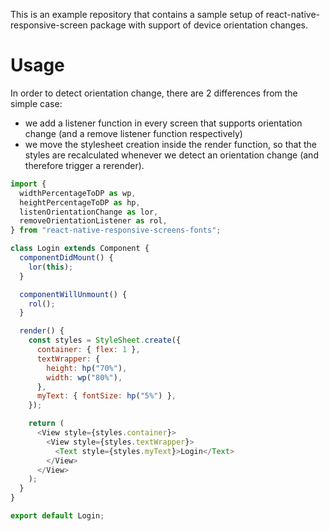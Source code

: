 This is an example repository that contains a sample setup of react-native-responsive-screen package with support of device orientation changes.

# Usage

In order to detect orientation change, there are 2 differences from the simple case:

- we add a listener function in every screen that supports orientation change (and a remove listener function respectively)
- we move the stylesheet creation inside the render function, so that the styles are recalculated whenever we detect an orientation change (and therefore trigger a rerender).

```javascript
import {
  widthPercentageToDP as wp,
  heightPercentageToDP as hp,
  listenOrientationChange as lor,
  removeOrientationListener as rol,
} from "react-native-responsive-screens-fonts";

class Login extends Component {
  componentDidMount() {
    lor(this);
  }

  componentWillUnmount() {
    rol();
  }

  render() {
    const styles = StyleSheet.create({
      container: { flex: 1 },
      textWrapper: {
        height: hp("70%"),
        width: wp("80%"),
      },
      myText: { fontSize: hp("5%") },
    });

    return (
      <View style={styles.container}>
        <View style={styles.textWrapper}>
          <Text style={styles.myText}>Login</Text>
        </View>
      </View>
    );
  }
}

export default Login;
```
